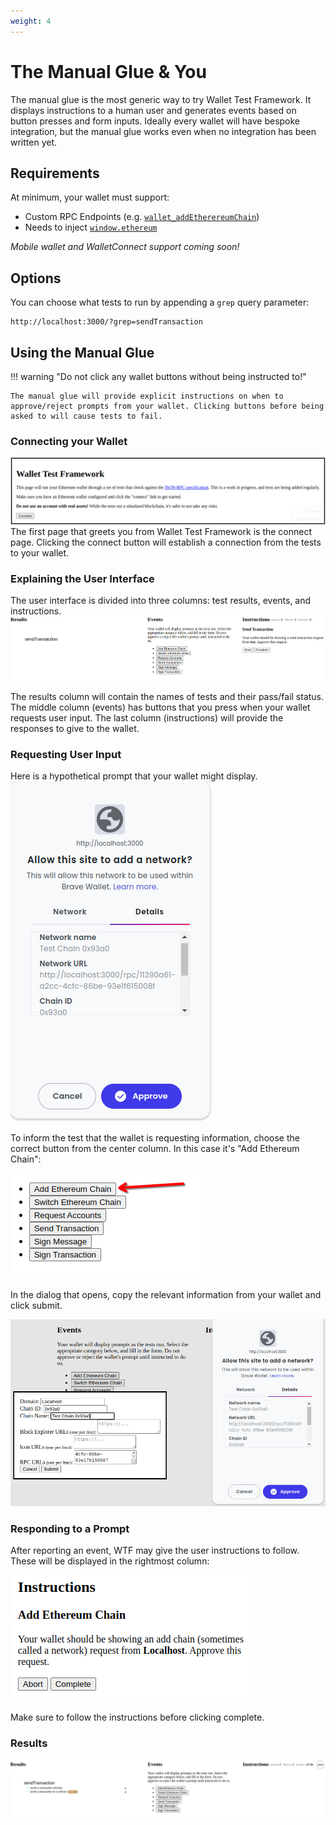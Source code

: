 ```yaml
---
weight: 4
---
```


# The Manual Glue & You
The manual glue is the most generic way to try Wallet Test Framework. It displays instructions to a human user and generates events based on button presses and form inputs. Ideally every wallet will have bespoke integration, but the manual glue works even when no integration has been written yet.

## Requirements
At minimum, your wallet must support:

 * Custom RPC Endpoints (e.g. [`wallet_addEtherereumChain`](https://eips.ethereum.org/EIPS/eip-3085))
 * Needs to inject [`window.ethereum`](https://eips.ethereum.org/EIPS/eip-1193)
  
  _Mobile wallet and WalletConnect support coming soon!_

## Options
You can choose what tests to run by appending a `grep` query parameter:
```
http://localhost:3000/?grep=sendTransaction
```
  
## Using the Manual Glue
!!! warning "Do not click any wallet buttons without being instructed to!"

    The manual glue will provide explicit instructions on when to approve/reject prompts from your wallet. Clicking buttons before being asked to will cause tests to fail. 
 
### Connecting your Wallet
![image](./img/glue-001.png)
The first page that greets you from Wallet Test Framework is the connect page. Clicking the connect button will establish a connection from the tests to your wallet.

### Explaining the User Interface
The user interface is divided into three columns: test results, events, and instructions.
![image](./img/glue-002.png)

The results column will contain the names of tests and their pass/fail status. The middle column (events) has buttons that you press when your wallet requests user input. The last column (instructions) will provide the responses to give to the wallet.

### Requesting User Input
Here is a hypothetical prompt that your wallet might display.
![image](./img/glue-003.png)

To inform the test that the wallet is requesting information, choose the correct button from the center column. In this case it's "Add Ethereum Chain":

![image](./img/glue-004.png)

In the dialog that opens, copy the relevant information from your wallet and click submit.

![image](./img/glue-005.png)

### Responding to a Prompt
After reporting an event, WTF may give the user instructions to follow. These will be displayed in the rightmost column:

![image](./img/glue-006.png)

Make sure to follow the instructions before clicking complete.

### Results
![image](./img/glue-007.png)